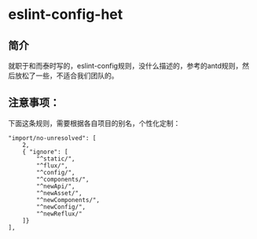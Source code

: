 # eslint-config-het

## 简介 
就职于和而泰时写的，eslint-config规则，没什么描述的，参考的antd规则，然后放松了一些，不适合我们团队的。

## 注意事项：
下面这条规则，需要根据各自项目的别名，个性化定制：  

	"import/no-unresolved": [
		2, 
		{ "ignore": [
			"^static/", 
			"^flux/", 
			"^config/", 
			"^components/", 
			"^newApi/", 
			"^newAsset/", 
			"^newComponents/", 
			"^newConfig/", 
			"^newReflux/"
		]}
	],